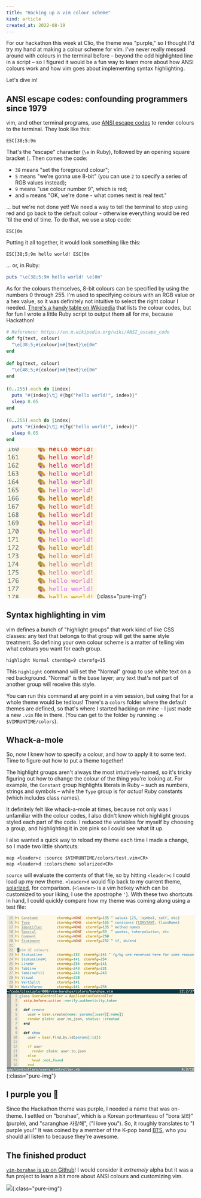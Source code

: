 ```yaml
---
title: "Hacking up a vim colour scheme"
kind: article
created_at: 2022-08-19
---
```


For our hackathon this week at Clio, the theme was "purple," so I thought I'd try my hand at making a colour scheme for vim. I've never really messed around with colours in the terminal before – beyond the odd highlighted line in a script – so I figured it would be a fun way to learn more about how ANSI colours work and how vim goes about implementing syntax highlighting.

Let's dive in!

## ANSI escape codes: confounding programmers since 1979
vim, and other terminal programs, use [ANSI escape codes](https://en.m.wikipedia.org/wiki/ANSI_escape_code) to render colours to the terminal. They look like this:

~~~
ESC[38;5;9m
~~~

That's the "escape" character (`\e` in Ruby), followed by an opening square bracket `[`. Then comes the code:

- `38` means "set the foreground colour";
- `5` means "we're gonna use 8-bit" (you can use `2` to specify a series of RGB values instead);
- `9` means "use colour number 9", which is red;
- and `m` means "OK, we're done - what comes next is real text."

... but we're not done yet! We need a way to tell the terminal to stop using red and go back to the default colour - otherwise everything would be red 'til the end of time. To do that, we use a stop code:

~~~
ESC[0m
~~~

Putting it all together, it would look something like this:

~~~
ESC[38;5;9m hello world! ESC[0m
~~~

... or, in Ruby:

~~~ruby
puts "\e[38;5;9m hello world! \e[0m"
~~~

As for the colours themselves, 8-bit colours can be specified by using the numbers 0 through 255. I'm used to specifying colours with an RGB value or a hex value, so it was definitely not intuitive to select the right colour I needed. [There's a handy table on Wikipedia](https://en.m.wikipedia.org/wiki/ANSI_escape_code#Colors) that lists the colour codes, but for fun I wrote a little Ruby script to output them all for me, because Hackathon!

~~~ruby
# Reference: https://en.m.wikipedia.org/wiki/ANSI_escape_code
def fg(text, colour)
  "\e[38;5;#{colour}m#{text}\e[0m"
end

def bg(text, colour)
  "\e[48;5;#{colour}m#{text}\e[0m"
end

(0..255).each do |index|
  puts "#{index}\t🎨 #{bg("hello world!", index)}"
  sleep 0.05
end

(0..255).each do |index|
  puts "#{index}\t🎨 #{fg("hello world!", index)}"
  sleep 0.05
end
~~~

![](/images/colours-rb.png){:class="pure-img"}


## Syntax highlighting in vim
vim defines a bunch of "highlight groups" that work kind of like CSS classes: any text that belongs to that group will get the same style treatment. So defining your own colour scheme is a matter of telling vim what colours you want for each group.

~~~
highlight Normal ctermbg=9 ctermfg=15
~~~

This `highlight` command will set the "Normal" group to use white text on a red background. "Normal" is the base layer; any text that's not part of another group will receive this style.

You can run this command at any point in a vim session, but using that for a whole theme would be tedious! There's a `colors` folder where the default themes are defined, so that's where I started hacking on mine - I just made a new `.vim` file in there. (You can get to the folder by running `:e $VIMRUNTIME/colors`).

## Whack-a-mole
So, now I knew how to specify a colour, and how to apply it to some text. Time to figure out how to put a theme together!

The highlight groups aren't always the most intuitively-named, so it's tricky figuring out how to change the colour of the thing you're looking at. For example, the `Constant` group highlights literals in Ruby – such as numbers, strings and symbols – while the `Type` group is for _actual_ Ruby constants (which includes class names).

It definitely felt like whack-a-mole at times, because not only was I unfamiliar with the colour codes, I also didn't know which highlight groups styled each part of the code. I reduced the variables for myself by choosing a group, and highlighting it in `200` pink so I could see what lit up.

I also wanted a quick way to reload my theme each time I made a change, so I made two little shortcuts:

~~~
map <leader>c :source $VIMRUNTIME/colors/test.vim<CR>
map <leader>d :colorscheme solarized<CR>
~~~

`source` will evaluate the contents of that file, so by hitting `<leader>c` I could load up my new theme. `<leader>d` would flip back to my current theme, [solarized](https://github.com/altercation/vim-colors-solarized), for comparison. (`<leader>` is a vim hotkey which can be customized to your liking; I use the apostrophe `'`). With these two shortcuts in hand, I could quickly compare how my theme was coming along using a test file:


![](/images/vim-colour-compare.gif){:class="pure-img"}


## I purple you 💜
Since the Hackathon theme was purple, I needed a name that was on-theme. I settled on "borahae", which is a Korean portmanteau of "bora 보라" (purple), and "saranghae 사랑해", ("I love you"). So, it roughly translates to "I purple you!" It was coined by a member of the K-pop band [BTS](https://ibighit.com/bts/eng/), who you should all listen to because they're awesome.


## The finished product
[`vim-borahae` is up on Github](https://github.com/mctaylorpants/vim-borahae)! I would consider it _extremely_ alpha but it was a fun project to learn a bit more about ANSI colours and customizing vim.

![](https://user-images.githubusercontent.com/7259082/185664193-6faf62c8-7fa1-4cc5-a97b-73d1bba2c023.png){:class="pure-img"}

